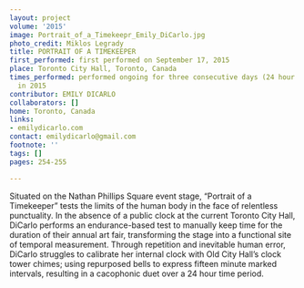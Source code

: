 ```yaml
---
layout: project
volume: '2015'
image: Portrait_of_a_Timekeepr_Emily_DiCarlo.jpg
photo_credit: Miklos Legrady
title: PORTRAIT OF A TIMEKEEPER
first_performed: first performed on September 17, 2015
place: Toronto City Hall, Toronto, Canada
times_performed: performed ongoing for three consecutive days (24 hour total duration)
  in 2015
contributor: EMILY DICARLO
collaborators: []
home: Toronto, Canada
links:
- emilydicarlo.com
contact: emilydicarlo@gmail.com
footnote: ''
tags: []
pages: 254-255

---
```


Situated on the Nathan Phillips Square event stage, “Portrait of a Timekeeper” tests the limits of the human body in the face of relentless punctuality. In the absence of a public clock at the current Toronto City Hall, DiCarlo performs an endurance-based test to manually keep time for the duration of their annual art fair, transforming the stage into a functional site of temporal measurement. Through repetition and inevitable human error, DiCarlo struggles to calibrate her internal clock with Old City Hall’s clock tower chimes; using repurposed bells to express fifteen minute marked intervals, resulting in a cacophonic duet over a 24 hour time period.
